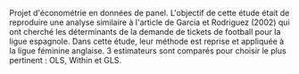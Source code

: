Projet d'économétrie en données de panel. L'objectif de cette étude était de reproduire une analyse similaire à l'article de Garcia et Rodriguez (2002) qui ont cherché les déterminants de la demande de tickets de football pour la ligue espagnole. Dans cette étude, leur méthode est reprise et appliquée à la ligue féminine anglaise. 3 estimateurs sont comparés pour choisir le plus pertinent : OLS, Within et GLS.
